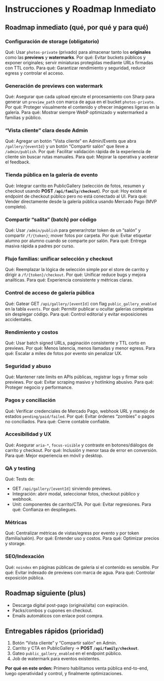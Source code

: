 # Instrucciones y Roadmap Inmediato

## Roadmap inmediato (qué, por qué y para qué)

### Configuración de storage (obligatorio)
Qué: Usar `photos-private` (privado) para almacenar tanto los **originales** como las **previews** y **watermarks**.
Por qué: Evitar buckets públicos y exponer originales; servir miniaturas protegidas mediante URLs firmadas con TTL corto.
Para qué: Garantizar rendimiento y seguridad, reducir egress y controlar el acceso.

### Generación de previews con watermark
Qué: Asegurar que cada upload ejecute el procesamiento con Sharp para generar un `preview_path` con marca de agua en el bucket `photos-private`.
Por qué: Proteger visualmente el contenido y ofrecer imágenes ligeras en la galería.
Para qué: Mostrar siempre WebP optimizado y watermarked a familias y público.

### “Vista cliente” clara desde Admin
Qué: Agregar un botón “Vista cliente” en Admin/Events que abra `/gallery/{eventId}` y un botón “Compartir salón” que lleve a `/admin/publish`.
Por qué: Facilitar validación rápida de la experiencia de cliente sin buscar rutas manuales.
Para qué: Mejorar la operativa y acelerar el feedback.

### Tienda pública en la galería de evento
Qué: Integrar carrito en PublicGallery (selección de fotos, resumen y checkout usando **POST `/api/family/checkout`**).
Por qué: Hoy existe el endpoint de checkout público pero no está conectado al UI.
Para qué: Vender directamente desde la galería pública usando Mercado Pago (MVP completo).

### Compartir “salita” (batch) por código
Qué: Usar `/admin/publish` para generar/rotar token de un “salón” y compartir `/f/{token}`; mover fotos por carpeta.
Por qué: Evitar etiquetar alumno por alumno cuando se comparte por salón.
Para qué: Entrega masiva rápida a padres por curso.

### Flujo familias: unificar selección y checkout
Qué: Reemplazar la lógica de selección simple por el store de carrito y dirigir a `/f/{token}/checkout`.
Por qué: Unificar reduce bugs y mejora analíticas.
Para qué: Experiencia consistente y métricas claras.

### Control de acceso de galería pública
Qué: Gatear GET `/api/gallery/[eventId]` con flag `public_gallery_enabled` en la tabla `events`.
Por qué: Permitir publicar u ocultar galerías completas sin desplegar código.
Para qué: Control editorial y evitar exposiciones accidentales.

### Rendimiento y costos
Qué: Usar batch signed URLs, paginación consistente y TTL corto en previews.
Por qué: Menos latencia, menos llamadas y menor egress.
Para qué: Escalar a miles de fotos por evento sin penalizar UX.

### Seguridad y abuso
Qué: Mantener rate limits en APIs públicas, registrar logs y firmar solo previews.
Por qué: Evitar scraping masivo y hotlinking abusivo.
Para qué: Proteger negocio y performance.

### Pagos y conciliación
Qué: Verificar credenciales de Mercado Pago, webhook URL y manejo de estados `pending/paid/failed`.
Por qué: Evitar órdenes “zombies” o pagos no conciliados.
Para qué: Cierre contable confiable.

### Accesibilidad y UX
Qué: Asegurar `aria-*`, `focus-visible` y contraste en botones/diálogos de carrito y checkout.
Por qué: Inclusión y menor tasa de error en conversión.
Para qué: Mejor experiencia en móvil y desktop.

### QA y testing
Qué: Tests de:
- GET `/api/gallery/[eventId]` sirviendo previews.
- Integración: abrir modal, seleccionar fotos, checkout público y webhook.
- Unit: componentes de carrito/CTA.
Por qué: Evitar regresiones.
Para qué: Confianza en despliegues.

### Métricas
Qué: Centralizar métricas de vistas/egress por evento y por token (familia/salón).
Por qué: Entender uso y costos.
Para qué: Optimizar precios y storage.

### SEO/Indexación
Qué: `noindex` en páginas públicas de galería si el contenido es sensible.
Por qué: Evitar indexado de previews con marca de agua.
Para qué: Controlar exposición pública.

## Roadmap siguiente (plus)
- Descarga digital post-pago (original/alta) con expiración.
- Packs/combos y cupones en checkout.
- Emails automáticos con enlace post compra.

## Entregables rápidos (prioridad)
1. Botón “Vista cliente” y “Compartir salón” en Admin.
2. Carrito y CTA en PublicGallery → **POST `/api/family/checkout`**.
3. Gateo `public_gallery_enabled` en el endpoint público.
4. Job de watermark para eventos existentes.

**Por qué en este orden:** Primero habilitamos venta pública end-to-end, luego operatividad y control, y finalmente optimizaciones.